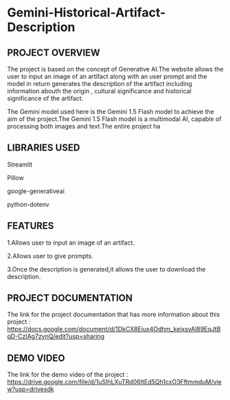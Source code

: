 # Gemini-Historical-Artifact-Description

## PROJECT OVERVIEW
The project is based on the concept of Generative AI.The website allows the user to input an image of an artifact along with an user prompt and the model in return generates the description of the artifact including information abouth the origin , cultural significance and historical significance of the artifact.

The Gemini model used here is the Gemini 1.5 Flash model to achieve the aim of the project.The Gemini 1.5 Flash model is a multimodal AI, capable of processing both images and text.The entire project ha

## LIBRARIES USED
Streamlit 

Pillow 

google-generativeai 

python-dotenv 


## FEATURES
1.Allows user to input an image of an artifact.

2.Allows user to give prompts.

3.Once the description is generated,it allows the user to download the description.

## PROJECT DOCUMENTATION
The link for the project documentation that has more information about this project : https://docs.google.com/document/d/1DkCX8Ejux4Odhm_keixsvAl89EqJtBqD-CzlAg7zynQ/edit?usp=sharing

## DEMO VIDEO
The link for the demo video of the project : https://drive.google.com/file/d/1uSIhLXuTRd06ItEd5Qh1cxO3FftmmduM/view?usp=drivesdk





